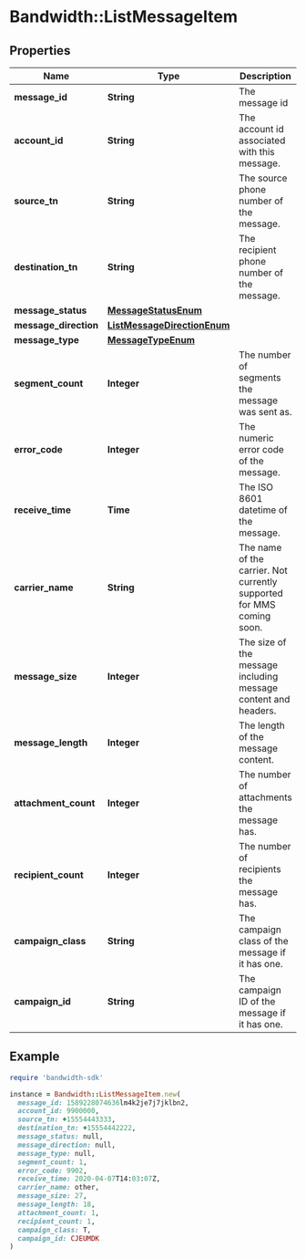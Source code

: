 # Bandwidth::ListMessageItem

## Properties

| Name | Type | Description | Notes |
| ---- | ---- | ----------- | ----- |
| **message_id** | **String** | The message id | [optional] |
| **account_id** | **String** | The account id associated with this message. | [optional] |
| **source_tn** | **String** | The source phone number of the message. | [optional] |
| **destination_tn** | **String** | The recipient phone number of the message. | [optional] |
| **message_status** | [**MessageStatusEnum**](MessageStatusEnum.md) |  | [optional] |
| **message_direction** | [**ListMessageDirectionEnum**](ListMessageDirectionEnum.md) |  | [optional] |
| **message_type** | [**MessageTypeEnum**](MessageTypeEnum.md) |  | [optional] |
| **segment_count** | **Integer** | The number of segments the message was sent as. | [optional] |
| **error_code** | **Integer** | The numeric error code of the message. | [optional] |
| **receive_time** | **Time** | The ISO 8601 datetime of the message. | [optional] |
| **carrier_name** | **String** | The name of the carrier. Not currently supported for MMS coming soon. | [optional] |
| **message_size** | **Integer** | The size of the message including message content and headers. | [optional] |
| **message_length** | **Integer** | The length of the message content. | [optional] |
| **attachment_count** | **Integer** | The number of attachments the message has. | [optional] |
| **recipient_count** | **Integer** | The number of recipients the message has. | [optional] |
| **campaign_class** | **String** | The campaign class of the message if it has one. | [optional] |
| **campaign_id** | **String** | The campaign ID of the message if it has one. | [optional] |

## Example

```ruby
require 'bandwidth-sdk'

instance = Bandwidth::ListMessageItem.new(
  message_id: 1589228074636lm4k2je7j7jklbn2,
  account_id: 9900000,
  source_tn: +15554443333,
  destination_tn: +15554442222,
  message_status: null,
  message_direction: null,
  message_type: null,
  segment_count: 1,
  error_code: 9902,
  receive_time: 2020-04-07T14:03:07Z,
  carrier_name: other,
  message_size: 27,
  message_length: 18,
  attachment_count: 1,
  recipient_count: 1,
  campaign_class: T,
  campaign_id: CJEUMDK
)
```

